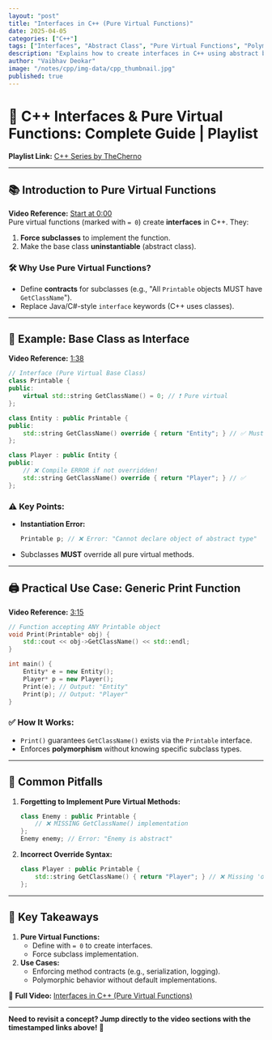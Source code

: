 ```yaml
---
layout: "post"
title: "Interfaces in C++ (Pure Virtual Functions)"
date: 2025-04-05
categories: ["C++"]
tags: ["Interfaces", "Abstract Class", "Pure Virtual Functions", "Polymorphism", "Inheritance", "OOP"]
description: "Explains how to create interfaces in C++ using abstract base classes and pure virtual functions (= 0) to enforce contracts on derived classes."
author: "Vaibhav Deokar"
image: "/notes/cpp/img-data/cpp_thumbnail.jpg"
published: true
---
```

# 🎥 C++ Interfaces & Pure Virtual Functions: Complete Guide | Playlist  
**Playlist Link:** [C++ Series by TheCherno](https://www.youtube.com/watch?v=9RJTQmK0YPI&list=PLlrATfBNZ98dudnM48yfGUldqGD0S4FFb&index=10)  

---

## 📚 **Introduction to Pure Virtual Functions**  
**Video Reference:** [Start at 0:00](https://youtu.be/UWAdd13EfM8?t=0)  
Pure virtual functions (marked with `= 0`) create **interfaces** in C++. They:  
1. **Force subclasses** to implement the function.  
2. Make the base class **uninstantiable** (abstract class).  

### 🛠️ **Why Use Pure Virtual Functions?**  
- Define **contracts** for subclasses (e.g., "All `Printable` objects MUST have `GetClassName`").  
- Replace Java/C#-style `interface` keywords (C++ uses classes).  

---

## 🧩 **Example: Base Class as Interface**  
**Video Reference:** [1:38](https://youtu.be/UWAdd13EfM8?t=98)  
```cpp  
// Interface (Pure Virtual Base Class)  
class Printable {  
public:  
    virtual std::string GetClassName() = 0; // ❗ Pure virtual  
};  

class Entity : public Printable {  
public:  
    std::string GetClassName() override { return "Entity"; } // ✅ Must implement  
};  

class Player : public Entity {  
public:  
    // ❌ Compile ERROR if not overridden!  
    std::string GetClassName() override { return "Player"; } // ✅  
};  
```  

### ⚠️ **Key Points:**  
- **Instantiation Error:**  
  ```cpp  
  Printable p; // ❌ Error: "Cannot declare object of abstract type"  
  ```  
- Subclasses **MUST** override all pure virtual methods.  

---

## 🖨️ **Practical Use Case: Generic Print Function**  
**Video Reference:** [3:15](https://youtu.be/UWAdd13EfM8?t=195)  
```cpp  
// Function accepting ANY Printable object  
void Print(Printable* obj) {  
    std::cout << obj->GetClassName() << std::endl;  
}  

int main() {  
    Entity* e = new Entity();  
    Player* p = new Player();  
    Print(e); // Output: "Entity"  
    Print(p); // Output: "Player"  
}  
```  

### ✅ **How It Works:**  
- `Print()` guarantees `GetClassName()` exists via the `Printable` interface.  
- Enforces **polymorphism** without knowing specific subclass types.  

---

## 🚫 **Common Pitfalls**  
1. **Forgetting to Implement Pure Virtual Methods:**  
   ```cpp  
   class Enemy : public Printable {  
       // ❌ MISSING GetClassName() implementation  
   };  
   Enemy enemy; // Error: "Enemy is abstract"  
   ```  

2. **Incorrect Override Syntax:**  
   ```cpp  
   class Player : public Printable {  
       std::string GetClassName() { return "Player"; } // ❌ Missing 'override'  
   };  
   ```  

---

## 📌 **Key Takeaways**  
1. **Pure Virtual Functions:**  
   - Define with `= 0` to create interfaces.  
   - Force subclass implementation.  
2. **Use Cases:**  
   - Enforcing method contracts (e.g., serialization, logging).  
   - Polymorphic behavior without default implementations.  

🔗 **Full Video:** [Interfaces in C++ (Pure Virtual Functions)](https://youtu.be/UWAdd13EfM8)  

--- 

**Need to revisit a concept? Jump directly to the video sections with the timestamped links above!** 🚀
